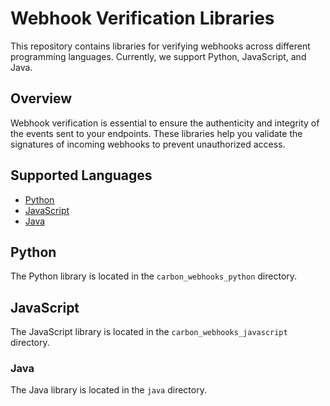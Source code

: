 # Webhook Verification Libraries

This repository contains libraries for verifying webhooks across different programming languages. Currently, we support Python, JavaScript, and Java.

## Overview

Webhook verification is essential to ensure the authenticity and integrity of the events sent to your endpoints. These libraries help you validate the signatures of incoming webhooks to prevent unauthorized access.

## Supported Languages

- [Python](#python)
- [JavaScript](#javascript)
- [Java](#java)

## Python

The Python library is located in the `carbon_webhooks_python` directory.

## JavaScript

The JavaScript library is located in the `carbon_webhooks_javascript` directory.

### Java

The Java library is located in the `java` directory.